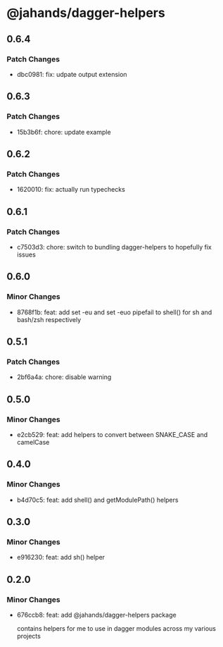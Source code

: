 # @jahands/dagger-helpers

## 0.6.4

### Patch Changes

- dbc0981: fix: udpate output extension

## 0.6.3

### Patch Changes

- 15b3b6f: chore: update example

## 0.6.2

### Patch Changes

- 1620010: fix: actually run typechecks

## 0.6.1

### Patch Changes

- c7503d3: chore: switch to bundling dagger-helpers to hopefully fix issues

## 0.6.0

### Minor Changes

- 8768f1b: feat: add set -eu and set -euo pipefail to shell() for sh and bash/zsh respectively

## 0.5.1

### Patch Changes

- 2bf6a4a: chore: disable warning

## 0.5.0

### Minor Changes

- e2cb529: feat: add helpers to convert between SNAKE_CASE and camelCase

## 0.4.0

### Minor Changes

- b4d70c5: feat: add shell() and getModulePath() helpers

## 0.3.0

### Minor Changes

- e916230: feat: add sh() helper

## 0.2.0

### Minor Changes

- 676ccb8: feat: add @jahands/dagger-helpers package

  contains helpers for me to use in dagger modules across my various projects
